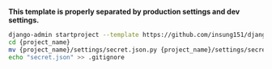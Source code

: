 **This template is properly separated by production settings and dev settings.**

```bash
django-admin startproject --template https://github.com/insung151/django-fast-template/archive/master.zip {project_name}
cd {project_name}
mv {project_name}/settings/secret.json.py {project_name}/settings/secret.json
echo "secret.json" >> .gitignore
```